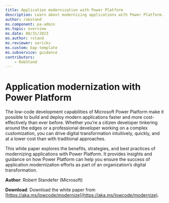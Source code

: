 ```yaml
---
title: Application modernization with Power Platform
description: Learn about modernizing applications with Power Platform.
author: robstand
ms.component: pa-admin
ms.topic: overview
ms.date: 08/31/2023
ms.author: rstand
ms.reviewer: sericks
ms.custom: bap-template
ms.subservice: guidance
contributors:
    - RobStand
---
```


# Application modernization with Power Platform

The low-code development capabilities of Microsoft Power Platform make it possible to build and deploy modern applications faster and more cost-effectively than ever before. Whether you’re a citizen developer tinkering around the edges or a professional developer working on a complex customization, you can drive digital transformation intuitively, quickly, and at a lower cost than with traditional approaches.

This white paper explores the benefits, strategies, and best practices of modernizing applications with Power Platform. It provides insights and guidance on how Power Platform can help you ensure the success of application modernization efforts as part of an organization’s digital transformation.

**Author**: Robert Standefer (Microsoft)

**Download**: Download the white paper from [https://aka.ms/lowcode/modernize](https://aka.ms/lowcode/modernize).
